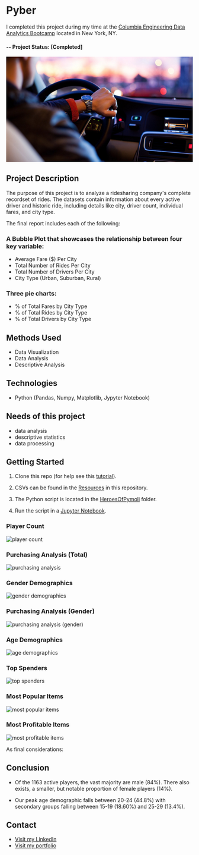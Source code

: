 ﻿# Pyber
I completed this project during my time at the [Columbia Engineering Data Analytics Bootcamp](https://bootcamp.cvn.columbia.edu/data/nyc/landing/?s=Google-Brand&pkw=%2Bdata%20%2Banalytics%20%2Bcolumbia&pcrid=392444639754&pmt=b&utm_source=google&utm_medium=cpc&utm_campaign=%5BS%5D_GRD_Data_Brand_ALL_NYC_BMM_New&utm_term=%2Bdata%20%2Banalytics%20%2Bcolumbia&utm_content=392444639754&s=google&k=%2Bdata%20%2Banalytics%20%2Bcolumbia&gclid=Cj0KCQiA2b7uBRDsARIsAEE9XpFH-2wU0-_7jtxCV_PCkGBR0prlyKtvpF2-nAWU1tO4oYci5h1QStsaAsg5EALw_wcB&gclsrc=aw.ds) located in New York, NY.


#### -- Project Status: [Completed]

![pyber](Images/Ride.png)


## Project Description

The purpose of this project is to analyze a ridesharing company's complete recordset of rides. The datasets contain information about every active driver and historic ride, including details like city, driver count, individual fares, and city type.

The final report includes each of the following:

### A Bubble Plot that showcases the relationship between four key variable: 
- Average Fare ($) Per City
- Total Number of Rides Per City
- Total Number of Drivers Per City
- City Type (Urban, Suburban, Rural)

### Three pie charts:
- % of Total Fares by City Type
- % of Total Rides by City Type
- % of Total Drivers by City Type

## Methods Used
* Data Visualization
* Data Analysis 
* Descriptive Analysis

## Technologies
* Python (Pandas, Numpy, Matplotlib, Jypyter Notebook)

## Needs of this project

- data analysis
- descriptive statistics
- data processing


## Getting Started

1. Clone this repo (for help see this [tutorial](https://help.github.com/articles/cloning-a-repository/)).
2. CSVs can be found in the [Resources](https://github.com/CarolineDelva/Pyber-Matplotlib-Project/tree/master/Pyber/data) in this repository.

3. The Python script is located in the [HeroesOfPymoli](https://github.com/CarolineDelva/HeroesofPymoli-Pandas-Project/blob/master/HeroesOfPymoli/HeroesOfPymoli_starter.ipynb) folder.
4. Run the script in a [Jupyter Notebook](https://jupyter.org/).


### Player Count


![player count](HeroesOfPymoli/Pictures/NumberofPlayers.PNG)


### Purchasing Analysis (Total)

![purchasing analysis](HeroesOfPymoli/Pictures/purchasinganalysis.PNG)

### Gender Demographics

![gender demographics](HeroesOfPymoli/Pictures/genderanalysis.PNG)

### Purchasing Analysis (Gender)

![purchasing analysis (gender)](HeroesOfPymoli/Pictures/purchasinganalysisgender.PNG)

### Age Demographics

![age demographics](HeroesOfPymoli/Pictures/agedemographics.PNG)

### Top Spenders

![top spenders](HeroesOfPymoli/Pictures/topspender.PNG)

### Most Popular Items

![most popular items](HeroesOfPymoli/Pictures/mostpopularitem.PNG)

### Most Profitable Items

![most profitable items](HeroesOfPymoli/Pictures/mostprofitableitem.PNG)

As final considerations:

## Conclusion
- Of the 1163 active players, the vast majority are male (84%). There also exists, a smaller, but notable proportion of female players (14%).

- Our peak age demographic falls between 20-24 (44.8%) with secondary groups falling between 15-19 (18.60%) and 25-29 (13.4%).



## Contact
* [Visit my LinkedIn](https://www.linkedin.com/in/caroline-delva-5184a172/) 
* [Visit my portfolio](https://carolinedelva.github.io/CarolineDelvaPortfolio/) 

